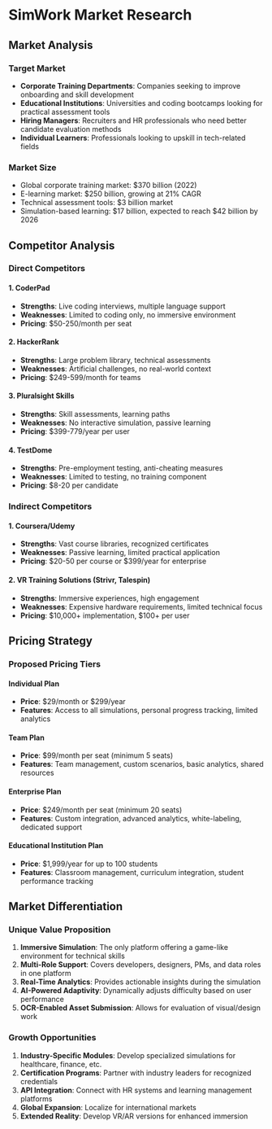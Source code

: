 # SimWork Market Research

## Market Analysis

### Target Market
- **Corporate Training Departments**: Companies seeking to improve onboarding and skill development
- **Educational Institutions**: Universities and coding bootcamps looking for practical assessment tools
- **Hiring Managers**: Recruiters and HR professionals who need better candidate evaluation methods
- **Individual Learners**: Professionals looking to upskill in tech-related fields

### Market Size
- Global corporate training market: $370 billion (2022)
- E-learning market: $250 billion, growing at 21% CAGR
- Technical assessment tools: $3 billion market
- Simulation-based learning: $17 billion, expected to reach $42 billion by 2026

## Competitor Analysis

### Direct Competitors

#### 1. CoderPad
- **Strengths**: Live coding interviews, multiple language support
- **Weaknesses**: Limited to coding only, no immersive environment
- **Pricing**: $50-250/month per seat

#### 2. HackerRank
- **Strengths**: Large problem library, technical assessments
- **Weaknesses**: Artificial challenges, no real-world context
- **Pricing**: $249-599/month for teams

#### 3. Pluralsight Skills
- **Strengths**: Skill assessments, learning paths
- **Weaknesses**: No interactive simulation, passive learning
- **Pricing**: $399-779/year per user

#### 4. TestDome
- **Strengths**: Pre-employment testing, anti-cheating measures
- **Weaknesses**: Limited to testing, no training component
- **Pricing**: $8-20 per candidate

### Indirect Competitors

#### 1. Coursera/Udemy
- **Strengths**: Vast course libraries, recognized certificates
- **Weaknesses**: Passive learning, limited practical application
- **Pricing**: $20-50 per course or $399/year for enterprise

#### 2. VR Training Solutions (Strivr, Talespin)
- **Strengths**: Immersive experiences, high engagement
- **Weaknesses**: Expensive hardware requirements, limited technical focus
- **Pricing**: $10,000+ implementation, $100+ per user

## Pricing Strategy

### Proposed Pricing Tiers

#### Individual Plan
- **Price**: $29/month or $299/year
- **Features**: Access to all simulations, personal progress tracking, limited analytics

#### Team Plan
- **Price**: $99/month per seat (minimum 5 seats)
- **Features**: Team management, custom scenarios, basic analytics, shared resources

#### Enterprise Plan
- **Price**: $249/month per seat (minimum 20 seats)
- **Features**: Custom integration, advanced analytics, white-labeling, dedicated support

#### Educational Institution Plan
- **Price**: $1,999/year for up to 100 students
- **Features**: Classroom management, curriculum integration, student performance tracking

## Market Differentiation

### Unique Value Proposition
1. **Immersive Simulation**: The only platform offering a game-like environment for technical skills
2. **Multi-Role Support**: Covers developers, designers, PMs, and data roles in one platform
3. **Real-Time Analytics**: Provides actionable insights during the simulation
4. **AI-Powered Adaptivity**: Dynamically adjusts difficulty based on user performance
5. **OCR-Enabled Asset Submission**: Allows for evaluation of visual/design work

### Growth Opportunities
1. **Industry-Specific Modules**: Develop specialized simulations for healthcare, finance, etc.
2. **Certification Programs**: Partner with industry leaders for recognized credentials
3. **API Integration**: Connect with HR systems and learning management platforms
4. **Global Expansion**: Localize for international markets
5. **Extended Reality**: Develop VR/AR versions for enhanced immersion
